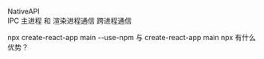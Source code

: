 NativeAPI  
IPC  主进程 和 渲染进程通信  跨进程通信

npx create-react-app main --use-npm 与 create-react-app main
npx 有什么优势？
